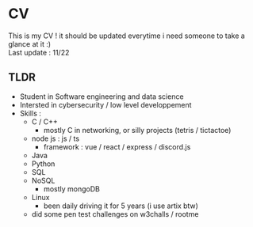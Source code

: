 # CV

This is my CV ! it should be updated everytime i need someone to take a glance at it :)  
Last update : 11/22

## TLDR 
- Student in Software engineering and data science 
- Intersted in cybersecurity / low level developpement 
- Skills : 
	- C / C++
		- mostly C in networking, or silly projects (tetris / tictactoe)
	- node js : js / ts 
		- framework : vue / react / express / discord.js
	- Java 
	- Python
	- SQL
	- NoSQL 
		- mostly mongoDB
	- Linux 
		- been daily driving it for 5 years (i use artix btw)
	- did some pen test challenges on w3challs / rootme
